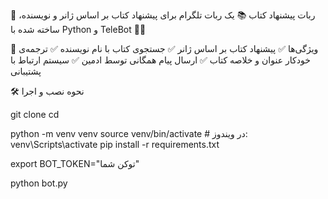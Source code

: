🤖 ربات پیشنهاد کتاب 📚
یک ربات تلگرام برای پیشنهاد کتاب بر اساس ژانر و نویسنده، ساخته شده با Python و TeleBot 🐍📖

🚀 ویژگی‌ها
✅ پیشنهاد کتاب بر اساس ژانر
✅ جستجوی کتاب با نام نویسنده
✅ ترجمه‌ی خودکار عنوان و خلاصه کتاب
✅ ارسال پیام همگانی توسط ادمین
✅ سیستم ارتباط با پشتیبانی

🛠️ نحوه نصب و اجرا


git clone <repo-url>
cd <repo-folder>

python -m venv venv
source venv/bin/activate  # در ویندوز: venv\Scripts\activate
pip install -r requirements.txt

export BOT_TOKEN="توکن شما"

python bot.py
